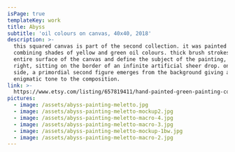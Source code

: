 ```yaml
---
isPage: true
templateKey: work
title: Abyss
subtitle: 'oil colours on canvas, 40x40, 2018'
description: >-
  this squared canvas is part of the second collection. it was painted in london
  combining shades of yellow and green oil colours. thick brush strokes fill the
  entire surface of the canvas and define the subject of the painting, on the
  right, sitting on the border of an infinite artificial sheer drop. on the left
  side, a primordial second figure emerges from the background giving a very
  enigmatic tone to the composition.
link: >-
  https://www.etsy.com/listing/657819411/hand-painted-green-painting-contemporary?ref=shop_home_active_16&frs=1
pictures:
  - image: /assets/abyss-painting-meletto.jpg
  - image: /assets/abyss-painting-meletto-mockup2.jpg
  - image: /assets/abyss-painting-meletto-macro-4.jpg
  - image: /assets/abyss-painting-meletto-macro-3.jpg
  - image: /assets/abyss-painting-meletto-mockup-1bw.jpg
  - image: /assets/abyss-painting-meletto-macro-2.jpg
---
```


